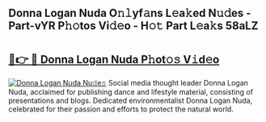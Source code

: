 ## Donna Logan Nuda O𝚗𝚕yf𝚊ns L𝚎a𝚔ed N𝚞𝚍es - Part-vYR P𝚑𝚘tos Vi𝚍𝚎o - H𝚘𝚝 Part L𝚎a𝚔s 58aLZ

# <h2><a href="http://kf14zc.oniu.top/?m=Donna+Logan+Nuda">🔗👉 🔴 Donna Logan Nuda P𝚑ot𝚘𝚜 V𝚒d𝚎o</a></h2>

[![Donna Logan Nuda Nu𝚍e𝚜](https://i.imgur.com/0qMVB7G.gif)](http://kf14zc.oniu.top/?m=Donna+Logan+Nuda)
Social media thought leader Donna Logan Nuda, acclaimed for publishing dance and lifestyle material, consisting of presentations and blogs. Dedicated environmentalist Donna Logan Nuda, celebrated for their passion and efforts to protect the natural world.  
